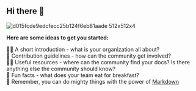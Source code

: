 ## Hi there 👋
![d015fcde9edcfecc25b124f6eb81aade 512x512x4](https://github.com/user-attachments/assets/b1eb7bbe-3dc1-4b84-a8f4-daaca0b86277)

**Here are some ideas to get you started:** <br>

🙋‍♀️ A short introduction - what is your organization all about? <br>
🌈 Contribution guidelines - how can the community get involved? <br>
👩‍💻 Useful resources - where can the community find your docs? Is there anything else the community should know? <br>
🍿 Fun facts - what does your team eat for breakfast? <br>
🧙 Remember, you can do mighty things with the power of [Markdown](https://docs.github.com/github/writing-on-github/getting-started-with-writing-and-formatting-on-github/basic-writing-and-formatting-syntax) <br>

